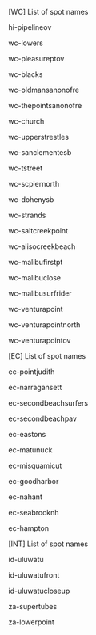 [WC] List of spot names

hi-pipelineov

wc-lowers

wc-pleasureptov

wc-blacks

wc-oldmansanonofre

wc-thepointsanonofre

wc-church

wc-upperstrestles

wc-sanclementesb

wc-tstreet

wc-scpiernorth

wc-dohenysb

wc-strands

wc-saltcreekpoint

wc-alisocreekbeach

wc-malibufirstpt

wc-malibuclose

wc-malibusurfrider

wc-venturapoint

wc-venturapointnorth

wc-venturapointov

[EC] List of spot names

ec-pointjudith

ec-narragansett

ec-secondbeachsurfers

ec-secondbeachpav

ec-eastons

ec-matunuck

ec-misquamicut

ec-goodharbor

ec-nahant

ec-seabrooknh

ec-hampton

[INT] List of spot names

id-uluwatu

id-uluwatufront

id-uluwatucloseup

za-supertubes

za-lowerpoint
